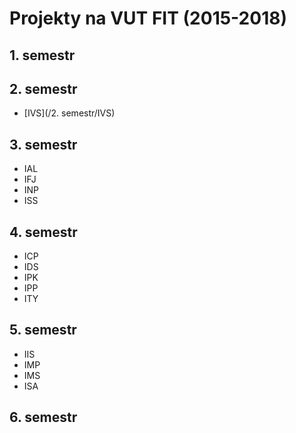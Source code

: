 # Projekty na VUT FIT (2015-2018)

## 1. semestr



## 2. semestr

* [IVS](/2. semestr/IVS)

## 3. semestr

* IAL
* IFJ
* INP
* ISS

## 4. semestr

* ICP
* IDS
* IPK
* IPP
* ITY

## 5. semestr

* IIS
* IMP
* IMS
* ISA

## 6. semestr



